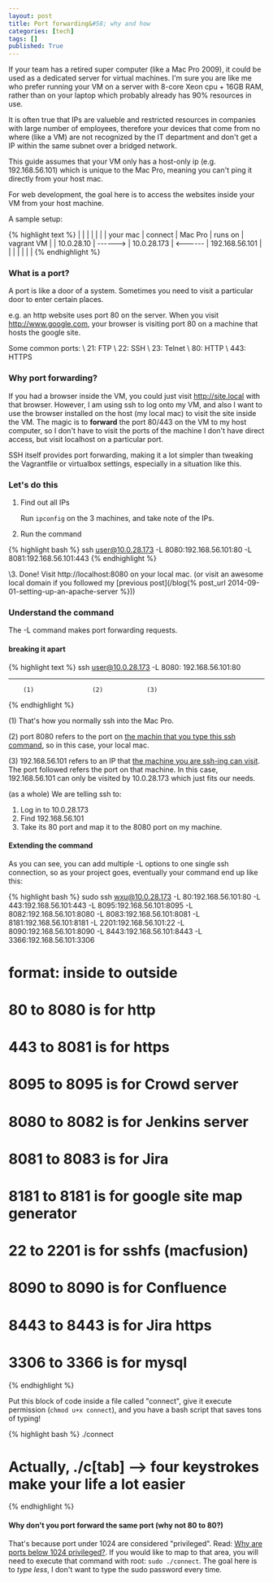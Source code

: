 ```yaml
---
layout: post
title: Port forwarding&#58; why and how
categories: [tech]
tags: []
published: True
---
```


If your team has a retired super computer (like a Mac Pro 2009), it could be used as a dedicated server for virtual machines. I'm sure you are like me who prefer running your VM on a server with 8-core Xeon cpu + 16GB RAM, rather than on your laptop which probably already has 90% resources in use.

It is often true that IPs are valueble and restricted resources in companies with large number of employees, therefore your devices that come from no where (like a VM) are not recognized by the IT department and don't get a IP within the same subnet over a bridged network.

This guide assumes that your VM only has a host-only ip (e.g. 192.168.56.101) which is unique to the Mac Pro, meaning you can't ping it directly from your host mac.

For web development, the goal here is to access the websites inside your VM from your host machine.

A sample setup:

{% highlight text %}
|            |         |             |          |                |
| your mac   | connect |   Mac Pro   | runs on  |   vagrant VM   |
| 10.0.28.10 | ------> | 10.0.28.173 | <------  | 192.168.56.101 |
|            |         |             |          |                |
{% endhighlight %}

### What is a port?

A port is like a door of a system. Sometimes you need to visit a particular door to enter certain places. 

e.g. an http website uses port 80 on the server.
When you visit http://www.google.com, your browser is visiting port 80 on a machine that hosts the google site.

Some common ports: \\
21: FTP \\
22: SSH \\
23: Telnet \\
80: HTTP \\
443: HTTPS 

### Why port forwarding?

If you had a browser inside the VM, you could just visit http://site.local with that browser. However, I am using ssh to log onto my VM, and also I want to use the browser installed on the host (my local mac) to visit the site inside the VM. The magic is to **forward** the port 80/443 on the VM to my host computer, so I don't have to visit the ports of the machine I don't have direct access, but visit localhost on a particular port.

SSH itself provides port forwarding, making it a lot simpler than tweaking the Vagrantfile or virtualbox settings, especially in a situation like this.

### Let's do this

1. Find out all IPs

   Run `ipconfig` on the 3 machines, and take note of the IPs.

2. Run the command

{% highlight bash %}
ssh user@10.0.28.173 -L 8080:192.168.56.101:80 -L 8081:192.168.56.101:443
{% endhighlight %}

\3. Done!
   Visit http://localhost:8080 on your local mac. (or visit an awesome local domain if you followed my [previous post](/blog{% post_url 2014-09-01-setting-up-an-apache-server %}))

### Understand the command

The -L command makes port forwarding requests.

#### breaking it apart

{% highlight text %}
ssh user@10.0.28.173    -L 8080:    192.168.56.101:80
---------------------   ---------   ------------------
        (1)                (2)            (3)
{% endhighlight %}

(1) That's how you normally ssh into the Mac Pro.

(2) port 8080 refers to the port on <u>the machin that you type this ssh command</u>, so in this case, your local mac.

(3) 192.168.56.101 refers to an IP that <u>the machine you are ssh-ing can visit</u>. The port followed refers the port on that machine. In this case, 192.168.56.101 can only be visited by 10.0.28.173 which just fits our needs.

(as a whole) 
We are telling ssh to: 
1. Log in to 10.0.28.173
2. Find 192.168.56.101
3. Take its 80 port and map it to the 8080 port on my machine.

#### Extending the command

As you can see, you can add multiple -L options to one single ssh connection, so as your project goes, eventually your command end up like this:

{% highlight bash %}
sudo ssh wxu@10.0.28.173 -L 80:192.168.56.101:80 -L 443:192.168.56.101:443 -L 8095:192.168.56.101:8095 -L 8082:192.168.56.101:8080 -L 8083:192.168.56.101:8081 -L 8181:192.168.56.101:8181 -L 2201:192.168.56.101:22 -L 8090:192.168.56.101:8090 -L 8443:192.168.56.101:8443 -L 3366:192.168.56.101:3306
# format: inside to outside
# 80   to 8080 is for http
# 443  to 8081 is for https
# 8095 to 8095 is for Crowd server
# 8080 to 8082 is for Jenkins server
# 8081 to 8083 is for Jira
# 8181 to 8181 is for google site map generator
# 22   to 2201 is for sshfs (macfusion)
# 8090 to 8090 is for Confluence
# 8443 to 8443 is for Jira https
# 3306 to 3366 is for mysql
{% endhighlight %}

Put this block of code inside a file called "connect", give it execute permission (`chmod u+x connect`), and you have a bash script that saves tons of typing!

{% highlight bash %}
./connect
# Actually, ./c[tab] --> four keystrokes make your life a lot easier
{% endhighlight %}

#### Why don't you port forward the same port (why not 80 to 80?)
That's because port under 1024 are considered "privileged". Read: [Why are ports below 1024 privileged?](http://stackoverflow.com/questions/10182798/why-are-ports-below-1024-privileged). If you would like to map to that area, you will need to execute that command with root: `sudo ./connect`. The goal here is to *type less*, I don't want to type the sudo password every time.